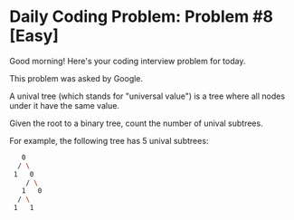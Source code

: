 # Daily Coding Problem: Problem #8 [Easy]

Good morning! Here's your coding interview problem for today.

This problem was asked by Google.

A unival tree (which stands for "universal value") is a tree where all nodes under it have the same value.

Given the root to a binary tree, count the number of unival subtrees.

For example, the following tree has 5 unival subtrees:

```sh
   0
  / \
 1   0
    / \
   1   0
  / \
 1   1
```
